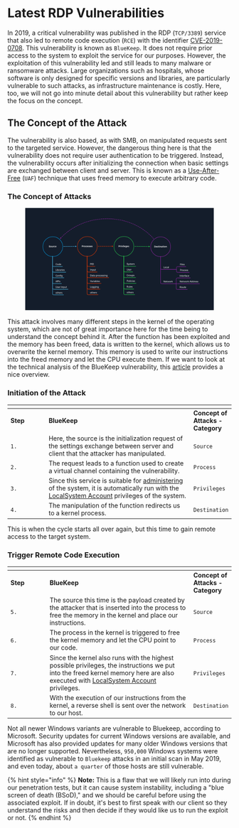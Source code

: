 # Latest RDP Vulnerabilities

In 2019, a critical vulnerability was published in the RDP (`TCP/3389`) service that also led to remote code execution (`RCE`) with the identifier [CVE-2019-0708](https://msrc.microsoft.com/update-guide/vulnerability/CVE-2019-0708). This vulnerability is known as `BlueKeep`. It does not require prior access to the system to exploit the service for our purposes. However, the exploitation of this vulnerability led and still leads to many malware or ransomware attacks. Large organizations such as hospitals, whose software is only designed for specific versions and libraries, are particularly vulnerable to such attacks, as infrastructure maintenance is costly. Here, too, we will not go into minute detail about this vulnerability but rather keep the focus on the concept.

## The Concept of the Attack

The vulnerability is also based, as with SMB, on manipulated requests sent to the targeted service. However, the dangerous thing here is that the vulnerability does not require user authentication to be triggered. Instead, the vulnerability occurs after initializing the connection when basic settings are exchanged between client and server. This is known as a [Use-After-Free](https://cwe.mitre.org/data/definitions/416.html) (`UAF`) technique that uses freed memory to execute arbitrary code.

### **The Concept of Attacks**

<figure><img src="../../../../.gitbook/assets/image (2) (1) (1) (1) (1) (1) (1) (1) (1) (1) (1) (1) (1) (1) (1) (1) (1) (1) (1) (1) (1) (1) (1) (1) (1) (1) (1) (1) (1).png" alt=""><figcaption></figcaption></figure>

This attack involves many different steps in the kernel of the operating system, which are not of great importance here for the time being to understand the concept behind it. After the function has been exploited and the memory has been freed, data is written to the kernel, which allows us to overwrite the kernel memory. This memory is used to write our instructions into the freed memory and let the CPU execute them. If we want to look at the technical analysis of the BlueKeep vulnerability, this [article](https://unit42.paloaltonetworks.com/exploitation-of-windows-cve-2019-0708-bluekeep-three-ways-to-write-data-into-the-kernel-with-rdp-pdu/) provides a nice overview.

### **Initiation of the Attack**

<table data-header-hidden><thead><tr><th width="100"></th><th width="467"></th><th></th></tr></thead><tbody><tr><td><strong>Step</strong></td><td><strong>BlueKeep</strong></td><td><strong>Concept of Attacks - Category</strong></td></tr><tr><td><code>1.</code></td><td>Here, the source is the initialization request of the settings exchange between server and client that the attacker has manipulated.</td><td><code>Source</code></td></tr><tr><td><code>2.</code></td><td>The request leads to a function used to create a virtual channel containing the vulnerability.</td><td><code>Process</code></td></tr><tr><td><code>3.</code></td><td>Since this service is suitable for <a href="https://docs.microsoft.com/en-us/windows/win32/ad/the-localsystem-account">administering</a> of the system, it is automatically run with the <a href="https://docs.microsoft.com/en-us/windows/win32/ad/the-localsystem-account">LocalSystem Account</a> privileges of the system.</td><td><code>Privileges</code></td></tr><tr><td><code>4.</code></td><td>The manipulation of the function redirects us to a kernel process.</td><td><code>Destination</code></td></tr></tbody></table>

This is when the cycle starts all over again, but this time to gain remote access to the target system.

### **Trigger Remote Code Execution**

<table data-header-hidden><thead><tr><th width="103"></th><th width="463"></th><th></th></tr></thead><tbody><tr><td><strong>Step</strong></td><td><strong>BlueKeep</strong></td><td><strong>Concept of Attacks - Category</strong></td></tr><tr><td><code>5.</code></td><td>The source this time is the payload created by the attacker that is inserted into the process to free the memory in the kernel and place our instructions.</td><td><code>Source</code></td></tr><tr><td><code>6.</code></td><td>The process in the kernel is triggered to free the kernel memory and let the CPU point to our code.</td><td><code>Process</code></td></tr><tr><td><code>7.</code></td><td>Since the kernel also runs with the highest possible privileges, the instructions we put into the freed kernel memory here are also executed with <a href="https://docs.microsoft.com/en-us/windows/win32/ad/the-localsystem-account">LocalSystem Account</a> privileges.</td><td><code>Privileges</code></td></tr><tr><td><code>8.</code></td><td>With the execution of our instructions from the kernel, a reverse shell is sent over the network to our host.</td><td><code>Destination</code></td></tr></tbody></table>

Not all newer Windows variants are vulnerable to Bluekeep, according to Microsoft. Security updates for current Windows versions are available, and Microsoft has also provided updates for many older Windows versions that are no longer supported. Nevertheless, `950,000` Windows systems were identified as vulnerable to `Bluekeep` attacks in an initial scan in May 2019, and even today, about `a quarter` of those hosts are still vulnerable.

{% hint style="info" %}
**Note:** This is a flaw that we will likely run into during our penetration tests, but it can cause system instability, including a "blue screen of death (BSoD)," and we should be careful before using the associated exploit. If in doubt, it's best to first speak with our client so they understand the risks and then decide if they would like us to run the exploit or not.
{% endhint %}
